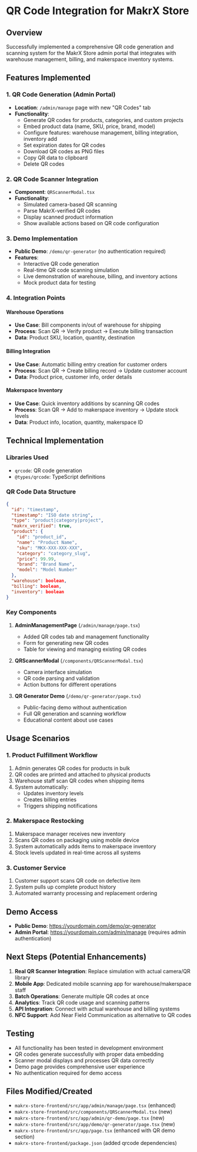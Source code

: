 # QR Code Integration for MakrX Store

## Overview

Successfully implemented a comprehensive QR code generation and scanning system for the MakrX Store admin portal that integrates with warehouse management, billing, and makerspace inventory systems.

## Features Implemented

### 1. QR Code Generation (Admin Portal)

- **Location**: `/admin/manage` page with new "QR Codes" tab
- **Functionality**:
  - Generate QR codes for products, categories, and custom projects
  - Embed product data (name, SKU, price, brand, model)
  - Configure features: warehouse management, billing integration, inventory add
  - Set expiration dates for QR codes
  - Download QR codes as PNG files
  - Copy QR data to clipboard
  - Delete QR codes

### 2. QR Code Scanner Integration

- **Component**: `QRScannerModal.tsx`
- **Functionality**:
  - Simulated camera-based QR scanning
  - Parse MakrX-verified QR codes
  - Display scanned product information
  - Show available actions based on QR code configuration

### 3. Demo Implementation

- **Public Demo**: `/demo/qr-generator` (no authentication required)
- **Features**:
  - Interactive QR code generation
  - Real-time QR code scanning simulation
  - Live demonstration of warehouse, billing, and inventory actions
  - Mock product data for testing

### 4. Integration Points

#### Warehouse Operations

- **Use Case**: Bill components in/out of warehouse for shipping
- **Process**: Scan QR → Verify product → Execute billing transaction
- **Data**: Product SKU, location, quantity, destination

#### Billing Integration

- **Use Case**: Automatic billing entry creation for customer orders
- **Process**: Scan QR → Create billing record → Update customer account
- **Data**: Product price, customer info, order details

#### Makerspace Inventory

- **Use Case**: Quick inventory additions by scanning QR codes
- **Process**: Scan QR → Add to makerspace inventory → Update stock levels
- **Data**: Product info, location, quantity, makerspace ID

## Technical Implementation

### Libraries Used

- `qrcode`: QR code generation
- `@types/qrcode`: TypeScript definitions

### QR Code Data Structure

```json
{
  "id": "timestamp",
  "timestamp": "ISO date string",
  "type": "product|category|project",
  "makrx_verified": true,
  "product": {
    "id": "product_id",
    "name": "Product Name",
    "sku": "MKX-XXX-XXX-XXX",
    "category": "category_slug",
    "price": 99.99,
    "brand": "Brand Name",
    "model": "Model Number"
  },
  "warehouse": boolean,
  "billing": boolean,
  "inventory": boolean
}
```

### Key Components

1. **AdminManagementPage** (`/admin/manage/page.tsx`)
   - Added QR codes tab and management functionality
   - Form for generating new QR codes
   - Table for viewing and managing existing QR codes

2. **QRScannerModal** (`/components/QRScannerModal.tsx`)
   - Camera interface simulation
   - QR code parsing and validation
   - Action buttons for different operations

3. **QR Generator Demo** (`/demo/qr-generator/page.tsx`)
   - Public-facing demo without authentication
   - Full QR generation and scanning workflow
   - Educational content about use cases

## Usage Scenarios

### 1. Product Fulfillment Workflow

1. Admin generates QR codes for products in bulk
2. QR codes are printed and attached to physical products
3. Warehouse staff scan QR codes when shipping items
4. System automatically:
   - Updates inventory levels
   - Creates billing entries
   - Triggers shipping notifications

### 2. Makerspace Restocking

1. Makerspace manager receives new inventory
2. Scans QR codes on packaging using mobile device
3. System automatically adds items to makerspace inventory
4. Stock levels updated in real-time across all systems

### 3. Customer Service

1. Customer support scans QR code on defective item
2. System pulls up complete product history
3. Automated warranty processing and replacement ordering

## Demo Access

- **Public Demo**: https://yourdomain.com/demo/qr-generator
- **Admin Portal**: https://yourdomain.com/admin/manage (requires admin authentication)

## Next Steps (Potential Enhancements)

1. **Real QR Scanner Integration**: Replace simulation with actual camera/QR library
2. **Mobile App**: Dedicated mobile scanning app for warehouse/makerspace staff
3. **Batch Operations**: Generate multiple QR codes at once
4. **Analytics**: Track QR code usage and scanning patterns
5. **API Integration**: Connect with actual warehouse and billing systems
6. **NFC Support**: Add Near Field Communication as alternative to QR codes

## Testing

- All functionality has been tested in development environment
- QR codes generate successfully with proper data embedding
- Scanner modal displays and processes QR data correctly
- Demo page provides comprehensive user experience
- No authentication required for demo access

## Files Modified/Created

- `makrx-store-frontend/src/app/admin/manage/page.tsx` (enhanced)
- `makrx-store-frontend/src/components/QRScannerModal.tsx` (new)
- `makrx-store-frontend/src/app/admin/qr-demo/page.tsx` (new)
- `makrx-store-frontend/src/app/demo/qr-generator/page.tsx` (new)
- `makrx-store-frontend/src/app/page.tsx` (enhanced with QR demo section)
- `makrx-store-frontend/package.json` (added qrcode dependencies)
